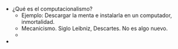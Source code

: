 - ¿Qué es el computacionalismo?
	- Ejemplo: Descargar la menta e instalarla en un computador, inmortalidad.
	- Mecanicismo. Siglo Leibniz, Descartes. No es algo nuevo.
	-
-
